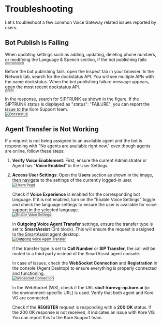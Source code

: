 # Troubleshooting

Let's troubleshoot a few common Voice Gateway related issues reported by users. 

## Bot Publish is Failing

When updating settings such as adding, updating, deleting phone numbers, or modifying the Language & Speech section, if the bot publishing fails:  
<img src="../images/bot-publishing-failed.png" alt="Bot Publishing Failed" title="Bot Publishing Failed" style="border: 1px solid gray; zoom:40%;">

Before the bot publishing fails, open the Inspect tab in your browser. In the Network tab, search for the dockstatus API. You will see multiple APIs with the name dockstatus. When the bot publishing failure message appears, open the most recent dockstatus API.  
<img src="../images/inspect-element-page.png" alt="Inspect" title="Inspect" style="border: 1px solid gray; zoom:40%;">

In the response, search for SIPTRUNK as shown in the figure. If the SIPTRUNK status is displayed as "status": "FAILURE", you can report the issue to the Kore Support team.  
<img src="../images/dockstatus-api.jpg" alt="Dockstatus" title="Dockstatus" style="border: 1px solid gray; zoom:80%;">

## Agent Transfer is Not Working

If a request is not being assigned to an available agent and the bot is responding with "No agents are available right now," even though agents are online, follow these steps:

1. **Verify Voice Enablement**: First, ensure the current Administrator or Agent has "**Voice Enabled**" in the User Settings.
2. **Access User Settings**: Open the **Users** section as shown in the image, then navigate to the settings of the currently logged-in user.  
   <img src="../images/users-page.png" alt="Users Page" title="Users Page" style="border: 1px solid gray; zoom:80%;">

    Check if **Voice Experience** is enabled for the corresponding bot language. If it is not enabled, turn on the "Enable Voice Settings" toggle and check the language settings to ensure the user is available for voice support in the selected language.  
    <img src="../images/voice-experience.png" alt="Enable Voice Settings" title="Enable Voice Settings" style="border: 1px solid gray; zoom:80%;">

    In **Outgoing Voice Agent Transfer** settings, ensure the transfer type is set to **SmartAssist** (3rd block). This will ensure the request is assigned to the SmartAssist agent desktop.  
    <img src="../images/outgoing-voice-agent-transfer.png" alt="Outgoing Voice Agent Transfer" title="Outgoing Voice Agent Transfer" style="border: 1px solid gray; zoom:80%;">

    If the transfer type is set to **Call Number** or **SIP Transfer**, the call will be routed to a third party instead of the SmartAssist agent console.

    In case of issues, check the **WebSocket Connection** and **Registration** in the console (Agent Desktop) to ensure everything is properly connected and functioning.  
    <img src="../images/network-connection.png" alt="Websocket Connection" title="Websocket Connection" style="border: 1px solid gray; zoom:80%;">

    In the WebSocket (WS), check if the URL **sbc1-korevg-np.kore.ai** (or the environment-specific URL) is used. Verify that both agent and Kore VG are connected.

    Check if the **REGISTER** request is responding with a **200 OK** status. If the 200 OK response is not received, it indicates an issue with Kore VG. You can report this to the Kore Support team.